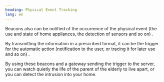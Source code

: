 ```yaml
---
heading: Physical Event Tracking
lang: en
---
```


Beacons also can be notified of the occurrence of the physical event (the use and state of home appliances, the detection of sensors and so on) .

By transmitting the information in a prescribed format, it can be the trigger for the automatic action (notification to the user, or tracing it for later use and so on) .

By using these beacons and a gateway sending the trigger to the server, you can watch quietly the life of the parent of the elderly to live apart, or  you can detect the intrusion into your home.
